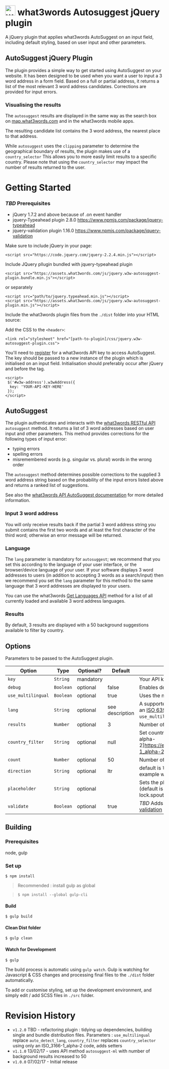 # <img src="https://what3words.com/assets/images/w3w_square_red.png" width="32" height="32" alt="what3words">&nbsp;what3words Autosuggest jQuery plugin
A jQuery plugin that applies what3words AutoSuggest on an input field, including default styling, based on user input and other parameters.

## AutoSuggest jQuery Plugin

The plugin provides a simple way to get started using AutoSuggest on your website. It has been designed to be used when you want a user to input a 3 word address in a form field.
Based on a full or partial address, it returns a list of the most relevant 3 word address candidates. Corrections are provided for input errors.

### Visualising the results
The `autosuggest` results are displayed in the same way as the search box on [map.what3words.com](https://map.what3words.com/) and in the what3words mobile apps.

The resulting candidate list contains the 3 word address, the nearest place to that address.

While `autosuggest` uses the `clipping` parameter to determine the geographical boundary of results, the plugin makes use of a `country_selector` This allows you to more easily limit results to a specific country. Please note that using the `country_selector` may impact the number of results returned to the user.


# Getting Started

### _TBD_ Prerequisites
- jQuery 1.7.2 and above because of .on event handler
- jquery-Typeahead plugin 2.8.0 https://www.npmjs.com/package/jquery-typeahead
- jquery-validation plugin  1.16.0 https://www.npmjs.com/package/jquery-validation

Make sure to include jQuery in your page:
```markup
<script src="https://code.jquery.com/jquery-2.2.4.min.js"></script>
```

Include JQuery pllugin bundled with jquery-typeahead plugin
```markup
<script src="https://assets.what3words.com/js/jquery.w3w-autosuggest-plugin.bundle.min.js"></script>
```

or separately
```
<script src="path/to/jquery.typeahead.min.js"></script>
<script src="https://assets.what3words.com/js/jquery.w3w-autosuggest-plugin.min.js"></script>
```


Include the what3words plugin files from the `./dist` folder into your HTML source:

Add the CSS to the  `<header>`:
```
<link rel="stylesheet" href="[path-to-plugin]/css/jquery.w3w-autosuggest-plugin.css">
```

You'll need to [register](https://what3words.com/register?dev=true) for a what3words API key to access AutoSuggest. The key should be passed to a new instance of the plugin which is initialised on an input field. Initialisation should preferably occur after jQuery and before the </body> tag.


```
<script>
 $('#w3w-address').w3wAddress({
  key: 'YOUR-API-KEY-HERE'
 });
</script>
```

## AutoSuggest

The plugin authenticates and interacts with the [what3words RESTful API](https://docs.what3words.com/api/v2/) `autosuggest` method.
It returns a list of 3 word addresses based on user input and other parameters.
This method provides corrections for the following types of input error:

- typing errors
- spelling errors
- misremembered words (e.g. singular vs. plural) words in the wrong order

The `autosuggest` method determines possible corrections to the supplied 3 word address string based on the probability of the input errors listed above and returns a ranked list of suggestions.

See also the [what3words API AutoSuggest documentation](https://docs.what3words.com/api/v2/#autosuggest) for more detailed information.


### Input 3 word address

You will only receive results back if the partial 3 word address string you submit contains the first two words and at least the first character of the third word; otherwise an error message will be returned.

### Language

The `lang` parameter is mandatory for `autosuggest`; we recommend that you set this according to the language of your user interface, or the browser/device language of your user. If your software displays 3 word addresses to users (in addition to accepting 3 words as a search/input) then we recommend you set the `lang` parameter for this method to the same language that 3 word addresses are displayed to your users.

You can use the what3words [Get Languages API](https://docs.what3words.com/api/v2/#lang) method for a list of all currently loaded and available 3 word address languages.

### Results
 By default, 3 results are displayed with a 50 background suggestions available to filter by country.


## Options

Parameters to be passed to the AutoSuggest plugin.

| Option             | Type       | Optional? | Default | Description |
| -------------------|------------|-----------|---------|----------------------|
| `key`              | `String`   | mandatory | | Your API key |
| `debug`            | `Boolean`  |  optional | false | Enables debug info in console |
| `use_multilingual` | `Boolean`  |  optional | true |  Uses the multilingulal API methode |
| `lang`             | `String`   |  optional | see description | A supported 3 word address language as an [ISO 639-1](https://en.wikipedia.org/wiki/List_of_ISO_639-1_codes) 2 letter code. Default is `en` if `use_multilingual` is `false` |
| `results`          | `Number`   |  optional | 3 | Number of items to show in the result list |
| `country_filter`   | `String`   |  optional | null | Set country code as an [ISO 3166-1 alpha-2]https://en.wikipedia.org/wiki/ISO_3166-1_alpha-2 2 letter code  |
| `count`            | `Number`   |  optional | 50 | Number of items to retrieve from API |
| `direction`        | `String`   |  optional | ltr | default is `ltr`, can be set to `rtl` for example when language is Arabic |
| `placeholder`      | `String`   |  optional |  | Sets the placeholder text of the input field (default is `placeholder: 'e.g. lock.spout.radar'). |
| `validate`         | `Boolean`  |  optional | true | _TBD_ Adds validation input using [jquery-validation](https://www.npmjs.com/package/jquery-validation) |


## Building

### Prerequisites
node, gulp

### Set up
```
$ npm install

```

>Recommended : install gulp as global

> `$ npm install --global gulp-cli`

#### Build
```
$ gulp build
```

#### Clean Dist folder
```
$ gulp clean
```

#### Watch for Development
```
$ gulp
```

The build process is automatic using `gulp watch`. Gulp is watching for Javascript & CSS changes and processing final files to the `./dist` folder automatically.

To add or customise styling, set up the development environment, and simply edit / add SCSS files in `./src` folder.


# Revision History

* `v1.2.0` TBD      - refactoring plugin : tidying up dependencies, building single and bundle distribution files. Parameters : `use_multilingual` replace `auto_detect_lang`, `country_filter` replaces `country_selector` using only an ISO_3166-1_alpha-2 code, adds setters
* `v1.1.0` 13/02/17 - uses API method `autosuggest-ml` with number of background results increased to 50
* `v1.0.0` 07/02/17 - Initial release
